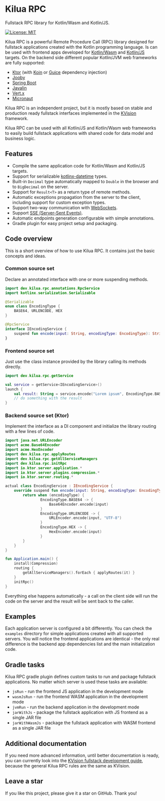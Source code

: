 # Kilua RPC

Fullstack RPC library for Kotlin/Wasm and Kotlin/JS.

[![License: MIT](https://img.shields.io/badge/License-MIT-yellow.svg)](https://opensource.org/licenses/MIT)

Kilua RPC is a powerful Remote Procedure Call (RPC) library designed for fullstack applications 
created with the Kotlin programming language. Is can be used with frontend apps developed for 
[Kotlin/Wasm](https://kotlinlang.org/docs/wasm-overview.html) and [Kotlin/JS](https://kotlinlang.org/docs/js-overview.html) targets. On the backend side different popular Kotlin/JVM web frameworks 
are fully supported:

- [Ktor](https://ktor.io/) (with [Koin](https://insert-koin.io/) or [Guice](https://github.com/google/guice) dependency injection)
- [Jooby](https://jooby.io)
- [Spring Boot](https://spring.io/projects/spring-boot)
- [Javalin](https://javalin.io)
- [Vert.x](https://vertx.io)
- [Micronaut](https://micronaut.io)

Kilua RPC is an independent project, but it is mostly based on stable and production ready 
fullstack interfaces implemented in the [KVision](https://kvision.io) framework. 

Kilua RPC can be used with all Kotlin/JS and Kotlin/Wasm web frameworks to easily build fullstack 
applications with shared code for data model and business logic.

## Features

- Compile the same application code for Kotlin/Wasm and Kotlin/JS targets.
- Support for serializable [kotlinx-datetime](https://github.com/Kotlin/kotlinx-datetime) types.
- Built-in `Decimal` type automatically mapped to `Double` in the 
browser and to `BigDecimal` on the server. 
- Support for `Result<T>` as a return type of remote methods.
- Automatic exceptions propagation from the server to the client, 
including support for custom exception types.
- Support two-way communication with [WebSockets](https://developer.mozilla.org/en-US/docs/Web/API/WebSockets_API).
- Support [SSE (Server-Sent Events)](https://developer.mozilla.org/en-US/docs/Web/API/Server-sent_events).
- Automatic endpoints generation configurable with simple annotations.
- Gradle plugin for easy project setup and packaging.

## Code overview

This is a short overview of how to use Kilua RPC. It contains just the basic concepts and ideas.

### Common source set

Declare an annotated interface with one or more suspending methods.

```kotlin
import dev.kilua.rpc.annotations.RpcService
import kotlinx.serialization.Serializable

@Serializable
enum class EncodingType {
    BASE64, URLENCODE, HEX
}

@RpcService
interface IEncodingService {
    suspend fun encode(input: String, encodingType: EncodingType): String
}
```
### Frontend source set

Just use the class instance provided by the library calling its methods directly.

```kotlin
import dev.kilua.rpc.getService

val service = getService<IEncodingService>()
launch {
    val result: String = service.encode("Lorem ipsum", EncodingType.BASE64)
    // do something with the result
}
```
### Backend source set (Ktor)

Implement the interface as a DI component and initialize the library routing with a few lines of code.

```kotlin
import java.net.URLEncoder
import acme.Base64Encoder
import acme.HexEncoder
import dev.kilua.rpc.applyRoutes
import dev.kilua.rpc.getAllServiceManagers
import dev.kilua.rpc.initRpc
import io.ktor.server.application.*
import io.ktor.server.plugins.compression.*
import io.ktor.server.routing.*

actual class EncodingService : IEncodingService {
    override suspend fun encode(input: String, encodingType: EncodingType): String {
        return when (encodingType) {
                EncodingType.BASE64 -> {
                    Base64Encoder.encode(input)
                }
                EncodingType.URLENCODE -> {
                    URLEncoder.encode(input, "UTF-8")
                }
                EncodingType.HEX -> {
                    HexEncoder.encode(input)
                }
        }
    }
}

fun Application.main() {
    install(Compression)
    routing {
        getAllServiceManagers().forEach { applyRoutes(it) }
    }
    initRpc()
}
```
Everything else happens automatically - a call on the client side will run the code on the server and the result will be sent back to the caller.

## Examples

Each application server is configured a bit differently. You can check
the `examples` directory for simple applications created with all supported servers. 
You will notice the frontend applications are identical - the only real difference 
is the backend app dependencies list and the main initialization code. 

## Gradle tasks

Kilua RPC gradle plugin defines custom tasks to run and package fullstack applications. 
No matter which server is used these tasks are available:

- `jsRun` - run the frontend JS application in the development mode
- `wasmJsRun` - run the frontend WASM application in the development mode
- `jvmRun` - run the backend application in the development mode
- `jarWithJs` - package the fullstack application with JS frontend as a single JAR file
- `jarWithWasmJs` - package the fullstack application with WASM frontend as a single JAR file

## Additional documentation

If you need more advanced information, until better documentation is ready, you can currently look into
the [KVision fullstack development guide](https://kvision.gitbook.io/kvision-guide/6.-full-stack-development-guide),
because the general Kilua RPC rules are the same as KVision.

## Leave a star

If you like this project, please give it a star on GitHub. Thank you!
